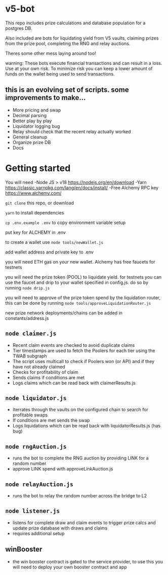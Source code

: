 # v5-bot

This repo includes prize calculations and database population for a postgres DB.

Also included are bots for liquidating yield from V5 vaults, claiming prizes from the prize pool, completing the RNG and relay auctions.

Theres some other mess laying around too!

warning: These bots execute financial transactions and can result in a loss. Use at your own risk. To minimize risk you can keep a lower amount of funds on the wallet being used to send transactions. 

## this is an evolving set of scripts. some improvements to make...

- More pricing and swap
- Decimal parsing
- Better play by play
- Liquidator logging bug
- Relay should check that the recent relay actually worked
- General cleanup
- Organize prize DB
- Docs

# Getting started

You will need
-Node JS > v18 https://nodejs.org/en/download
-Yarn https://classic.yarnpkg.com/lang/en/docs/install/
-Free Alchemy RPC key https://www.alchemy.com/

`git clone` this repo, or download

`yarn` to install dependencies

`cp .env.example .env` to copy environment variable setup

put key for ALCHEMY in .env

to create a wallet use `node tools/newWallet.js`

add wallet address and private key to .env

you will need ETH gas on your new wallet. Alchemy has free faucets for testnets

you will need the prize token (POOL) to liquidate yield. for testnets you can use the faucet and drip to your wallet specified in config.js. do so by running `node drip.js`

you will need to approve of the prize token spend by the liquidation router, this can be done by running `node tools/approveLiquidationRouter.js`

new prize network deployments/chains can be added in constants/address.js

## `node claimer.js`

- Recent claim events are checked to avoid duplicate claims
- Tier timestamps are used to fetch the Poolers for each tier using the TWAB subgraph
- The script uses multicall to check if Poolers won (or API) and if they have not already claimed
- Checks for profitability of claim
- Sends claims if conditions are met
- Logs claims which can be read back with claimerResults.js

## `node liquidator.js`

- Iterrates through the vaults on the configured chain to search for profitable swaps
- If conditions are met sends the swap
- Logs liquidations which can be read back with liquidatorResults.js (has bug)

## `node rngAuction.js`
- runs the bot to complete the RNG auction by providing LINK for a random number
- approve LINK spend with approveLinkAuction.js

## `node relayAuction.js`
- runs the bot to relay the random number across the bridge to L2

## `node listener.js`
- listens for complete draw and claim events to trigger prize calcs and update prize database with draws and claims
- requires additional setup

## winBooster
- the win booster contract is gated to the service provider, to use this you will need to deploy your own booster contract and app
